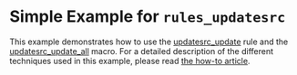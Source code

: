 # Simple Example for `rules_updatesrc`

This example demonstrates how to use the
[updatesrc_update](/doc/updatesrc/rules_and_macros_overview.md#updatesrc_update) rule and the
[updatesrc_update_all](/doc/updatesrc/rules_and_macros_overview.md#updatesrc_update_all) macro. For a detailed
description of the different techniques used in this example, please read [the how-to
article](/doc/updatesrc/how_to.md).
